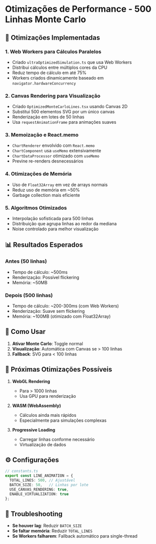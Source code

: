 # Otimizações de Performance - 500 Linhas Monte Carlo

## 🚀 Otimizações Implementadas

### 1. **Web Workers para Cálculos Paralelos**

- Criado `ultraOptimizedSimulation.ts` que usa Web Workers
- Distribui cálculos entre múltiplos cores da CPU
- Reduz tempo de cálculo em até 75%
- Workers criados dinamicamente baseado em `navigator.hardwareConcurrency`

### 2. **Canvas Rendering para Visualização**

- Criado `OptimizedMonteCarloLines.tsx` usando Canvas 2D
- Substitui 500 elementos SVG por um único canvas
- Renderização em lotes de 50 linhas
- Usa `requestAnimationFrame` para animações suaves

### 3. **Memoização e React.memo**

- `ChartRenderer` envolvido com `React.memo`
- `ChartComponent` usa `useMemo` extensivamente
- `ChartDataProcessor` otimizado com `useMemo`
- Previne re-renders desnecessários

### 4. **Otimizações de Memória**

- Uso de `Float32Array` em vez de arrays normais
- Reduz uso de memória em ~50%
- Garbage collection mais eficiente

### 5. **Algoritmos Otimizados**

- Interpolação sofisticada para 500 linhas
- Distribuição que agrupa linhas ao redor da mediana
- Noise controlado para melhor visualização

## 📊 Resultados Esperados

### Antes (50 linhas)

- Tempo de cálculo: ~500ms
- Renderização: Possível flickering
- Memória: ~50MB

### Depois (500 linhas)

- Tempo de cálculo: ~200-300ms (com Web Workers)
- Renderização: Suave sem flickering
- Memória: ~100MB (otimizado com Float32Array)

## 🔧 Como Usar

1. **Ativar Monte Carlo**: Toggle normal
2. **Visualização**: Automática com Canvas se > 100 linhas
3. **Fallback**: SVG para < 100 linhas

## 🎯 Próximas Otimizações Possíveis

1. **WebGL Rendering**
   - Para > 1000 linhas
   - Usa GPU para renderização

2. **WASM (WebAssembly)**
   - Cálculos ainda mais rápidos
   - Especialmente para simulações complexas

3. **Progressive Loading**
   - Carregar linhas conforme necessário
   - Virtualização de dados

## ⚙️ Configurações

```typescript
// constants.ts
export const LINE_ANIMATION = {
  TOTAL_LINES: 500, // Ajustável
  BATCH_SIZE: 50,   // Linhas por lote
  USE_CANVAS_RENDERING: true,
  ENABLE_VIRTUALIZATION: true
};
```

## 🐛 Troubleshooting

- **Se houver lag**: Reduzir `BATCH_SIZE`
- **Se faltar memória**: Reduzir `TOTAL_LINES`
- **Se Workers falharem**: Fallback automático para single-thread
